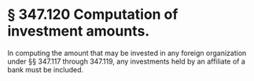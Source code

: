 # § 347.120   Computation of investment amounts.

In computing the amount that may be invested in any foreign organization under §§ 347.117 through 347.119, any investments held by an affiliate of a bank must be included.




